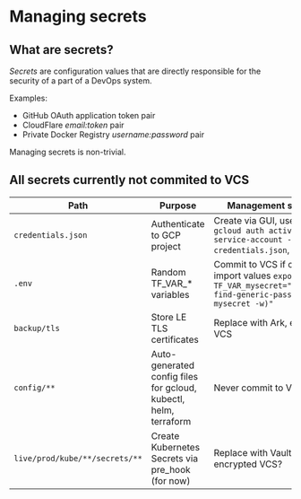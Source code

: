 # Managing secrets

## What are secrets?

*Secrets* are configuration values that are directly responsible for the security of a part of a DevOps system.

Examples:

- GitHub OAuth application token pair
- CloudFlare *email:token* pair
- Private Docker Registry *username:password* pair

Managing secrets is non-trivial.

## All secrets currently not commited to VCS

| Path | Purpose | Management strategy |
| --- | --- | --- |
| `credentials.json` | Authenticate to GCP project | Create via GUI, use by the `gcloud auth activate-service-account --key-file credentials.json`, delete ? |
| `.env` | Random TF_VAR_* variables | Commit to VCS if only use to import values `export TF_VAR_mysecret="$(security find-generic-password -a mysecret -w)"` |
| `backup/tls` | Store LE TLS certificates | Replace with Ark, encrypt in VCS |
| `config/**` | Auto-generated config files for gcloud, kubectl, helm, terraform | Never commit to VCS |
| `live/prod/kube/**/secrets/**` | Create Kubernetes Secrets via pre_hook (for now) | Replace with Vault? Store encrypted VCS? |
